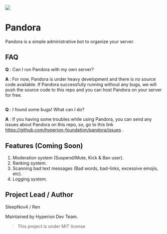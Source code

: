 [<img src="https://discordapp.com/api/guilds/553890772676640812/widget.png">](https://discord.gg/4U4k6bW)
# Pandora
Pandora is a simple administrative bot to organize your server.
## FAQ
**Q** : Can I run Pandora with my own server?

**A** : For now, Pandora is under heavy development and there is no source code available. If Pandora successfully running without any bugs, we will push the source code to this repo and you can host Pandora on your server for free.
##

**Q** : I found some bugs! What can I do?

**A** : If you having some troubles while using Pandora, you can send any issues about Pandora on this repo, so, go to this link https://github.com/hyperion-foundation/pandora/issues .
## Features (Coming Soon)
1. Moderation system (Suspend/Mute, Kick & Ban user).
2. Ranking system.
3. Scanning bad text messages (Bad words, bad-links, excessive emojis, etc).
4. Logging system.
## Project Lead / Author
SleepNov4 / Ren 

Maintained by Hyperion Dev Team.
> This project is under MIT license
